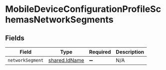 # MobileDeviceConfigurationProfileSchemasNetworkSegments


## Fields

| Field                                          | Type                                           | Required                                       | Description                                    |
| ---------------------------------------------- | ---------------------------------------------- | ---------------------------------------------- | ---------------------------------------------- |
| `networkSegment`                               | [shared.IdName](../../models/shared/idname.md) | :heavy_minus_sign:                             | N/A                                            |